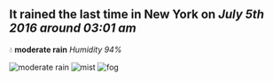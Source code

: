 ## It rained the last time in New York on *July 5th 2016 around 03:01 am*
💧  **moderate rain** *Humidity 94%*

![moderate rain](http://openweathermap.org/img/w/10n.png) ![mist](http://openweathermap.org/img/w/50n.png) ![fog](http://openweathermap.org/img/w/50n.png)
